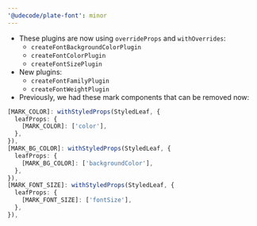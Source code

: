 ```yaml
---
'@udecode/plate-font': minor
---
```


- These plugins are now using `overrideProps` and `withOverrides`:
  - `createFontBackgroundColorPlugin`
  - `createFontColorPlugin`
  - `createFontSizePlugin`
- New plugins:
  - `createFontFamilyPlugin`
  - `createFontWeightPlugin`
- Previously, we had these mark components that can be removed now:

```ts
[MARK_COLOR]: withStyledProps(StyledLeaf, {
  leafProps: {
    [MARK_COLOR]: ['color'],
  },
}),
[MARK_BG_COLOR]: withStyledProps(StyledLeaf, {
  leafProps: {
    [MARK_BG_COLOR]: ['backgroundColor'],
  },
}),
[MARK_FONT_SIZE]: withStyledProps(StyledLeaf, {
  leafProps: {
    [MARK_FONT_SIZE]: ['fontSize'],
  },
}),
```